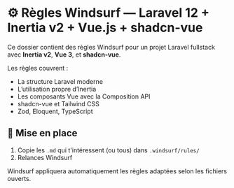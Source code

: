 # ⚙️ Règles Windsurf — Laravel 12 + Inertia v2 + Vue.js + shadcn-vue

Ce dossier contient des règles Windsurf pour un projet Laravel fullstack avec **Inertia v2**, **Vue 3**, et **shadcn-vue**.

Les règles couvrent :
- La structure Laravel moderne
- L’utilisation propre d’Inertia
- Les composants Vue avec la Composition API
- shadcn-vue et Tailwind CSS
- Zod, Eloquent, TypeScript

## 🔧 Mise en place

1. Copie les `.md` qui t'intéressent (ou tous) dans `.windsurf/rules/`
2. Relances Windsurf

Windsurf appliquera automatiquement les règles adaptées selon les fichiers ouverts.
